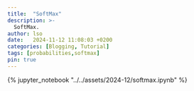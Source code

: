 ```yaml
---
title:  "SoftMax"
description: >-
  SoftMax.
author: lso
date:   2024-11-12 11:08:03 +0200
categories: [Blogging, Tutorial]
tags: [probabilities,softmax]
pin: true
---
```


{% jupyter_notebook "../../assets/2024-12/softmax.ipynb" %}
